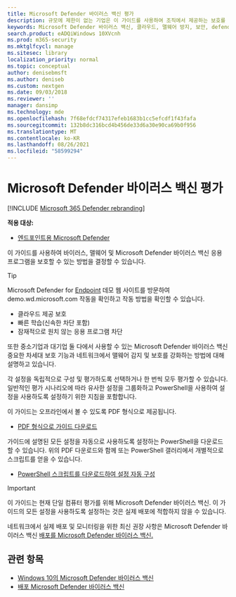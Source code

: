 ```yaml
---
title: Microsoft Defender 바이러스 백신 평가
description: 규모에 제한이 없는 기업은 이 가이드를 사용하여 조직에서 제공하는 보호를 평가하고 Microsoft Defender 바이러스 백신 Windows 10.
keywords: Microsoft Defender 바이러스 백신, 클라우드, 맬웨어 방지, 보안, defender, 평가, 테스트, 보호, 비교, 실시간 보호
search.product: eADQiWindows 10XVcnh
ms.prod: m365-security
ms.mktglfcycl: manage
ms.sitesec: library
localization_priority: normal
ms.topic: conceptual
author: denisebmsft
ms.author: deniseb
ms.custom: nextgen
ms.date: 09/03/2018
ms.reviewer: ''
manager: dansimp
ms.technology: mde
ms.openlocfilehash: 7f68efdcf74317efeb1683b1cc5efcdf1f43fafa
ms.sourcegitcommit: 132b8dc316bcd4b456de33d6a30e90ca69b0f956
ms.translationtype: MT
ms.contentlocale: ko-KR
ms.lasthandoff: 08/26/2021
ms.locfileid: "58599294"
---
```

# <a name="evaluate-microsoft-defender-antivirus"></a>Microsoft Defender 바이러스 백신 평가

[!INCLUDE [Microsoft 365 Defender rebranding](../../includes/microsoft-defender.md)]


**적용 대상:**

- [엔드포인트용 Microsoft Defender](/microsoft-365/security/defender-endpoint/)

이 가이드를 사용하여 바이러스, 맬웨어 및 Microsoft Defender 바이러스 백신 응용 프로그램을 보호할 수 있는 방법을 결정할 수 있습니다.

> [!TIP]
>Microsoft Defender for [Endpoint](https://demo.wd.microsoft.com?ocid=cx-wddocs-testground) 데모 웹 사이트를 방문하여 demo.wd.microsoft.com 작동을 확인하고 작동 방법을 확인할 수 있습니다.
>
> - 클라우드 제공 보호
> - 빠른 학습(신속한 차단 포함)
> - 잠재적으로 원치 않는 응용 프로그램 차단

또한 중소기업과 대기업 둘 다에서 사용할 수 있는 Microsoft Defender 바이러스 백신 중요한 차세대 보호 기능과 네트워크에서 맬웨어 감지 및 보호를 강화하는 방법에 대해 설명하고 있습니다.

각 설정을 독립적으로 구성 및 평가하도록 선택하거나 한 번씩 모두 평가할 수 있습니다. 일반적인 평가 시나리오에 따라 유사한 설정을 그룹화하고 PowerShell을 사용하여 설정을 사용하도록 설정하기 위한 지침을 포함합니다.

이 가이드는 오프라인에서 볼 수 있도록 PDF 형식으로 제공됩니다.

- [PDF 형식으로 가이드 다운로드](https://www.microsoft.com/download/details.aspx?id=54795)

가이드에 설명된 모든 설정을 자동으로 사용하도록 설정하는 PowerShell을 다운로드할 수 있습니다. 위의 PDF 다운로드와 함께 또는 PowerShell 갤러리에서 개별적으로 스크립트를 얻을 수 있습니다.

- [PowerShell 스크립트를 다운로드하여 설정 자동 구성](https://www.powershellgallery.com/packages/WindowsDefender_InternalEvaluationSettings)

> [!IMPORTANT]
> 이 가이드는 현재 단일 컴퓨터 평가를 위해 Microsoft Defender 바이러스 백신. 이 가이드의 모든 설정을 사용하도록 설정하는 것은 실제 배포에 적합하지 않을 수 있습니다.
>
> 네트워크에서 실제 배포 및 모니터링을 위한 최신 권장 사항은 Microsoft Defender 바이러스 백신 [배포를 Microsoft Defender 바이러스 백신.](deploy-manage-report-microsoft-defender-antivirus.md)

## <a name="related-topics"></a>관련 항목

- [Windows 10의 Microsoft Defender 바이러스 백신](microsoft-defender-antivirus-in-windows-10.md)
- [배포 Microsoft Defender 바이러스 백신](deploy-manage-report-microsoft-defender-antivirus.md)
